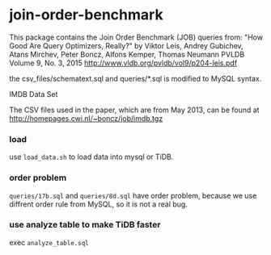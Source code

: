 # join-order-benchmark

This package contains the Join Order Benchmark (JOB) queries from:
"How Good Are Query Optimizers, Really?"
by Viktor Leis, Andrey Gubichev, Atans Mirchev, Peter Boncz, Alfons Kemper, Thomas Neumann
PVLDB Volume 9, No. 3, 2015
http://www.vldb.org/pvldb/vol9/p204-leis.pdf

the csv_files/schematext.sql and queries/*.sql is modified to MySQL syntax.

IMDB Data Set

The CSV files used in the paper, which are from May 2013, can be found at http://homepages.cwi.nl/~boncz/job/imdb.tgz

### load

use `load_data.sh` to load data into mysql or TiDB.

### order problem

`queries/17b.sql` and `queries/8d.sql` have order problem, because we use diffrent order rule from MySQL, so it is not a real bug.

### use analyze table to make TiDB faster
exec `analyze_table.sql`
